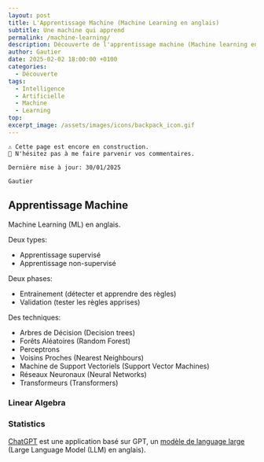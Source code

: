 ```yaml
---
layout: post
title: L'Apprentissage Machine (Machine Learning en anglais)
subtitle: Une machine qui apprend
permalink: /machine-learning/
description: Découverte de l'apprentissage machine (Machine learning en anglais)
author: Gautier
date: 2025-02-02 18:00:00 +0100
categories:
  - Découverte
tags:
  - Intelligence
  - Artificielle
  - Machine
  - Learning
top: 
excerpt_image: /assets/images/icons/backpack_icon.gif
---
```



```text
⚠️ Cette page est encore en construction.
📣 N'hésitez pas à me faire parvenir vos commentaires.

Dernière mise à jour: 30/01/2025

Gautier
```


## Apprentissage Machine

Machine Learning (ML) en anglais.

Deux types:

- Apprentissage supervisé
- Apprentissage non-supervisé

Deux phases:

- Entrainement (détecter et apprendre des règles)
- Validation (tester les règles apprises)

Des techniques:

- Arbres de Décision (Decision trees)
- Forêts Aléatoires (Random Forest)
- Perceptrons
- Voisins Proches (Nearest Neighbours)
- Machine de Support Vectoriels (Support Vector Machines)
- Réseaux Neuronaux (Neural Networks)
- Transformeurs (Transformers)

### Linear Algebra

### Statistics



[ChatGPT](/chatgpt/) est une application basé sur GPT, un [modèle de language large](/large-language-models) (Large Language Model (LLM) en anglais).

